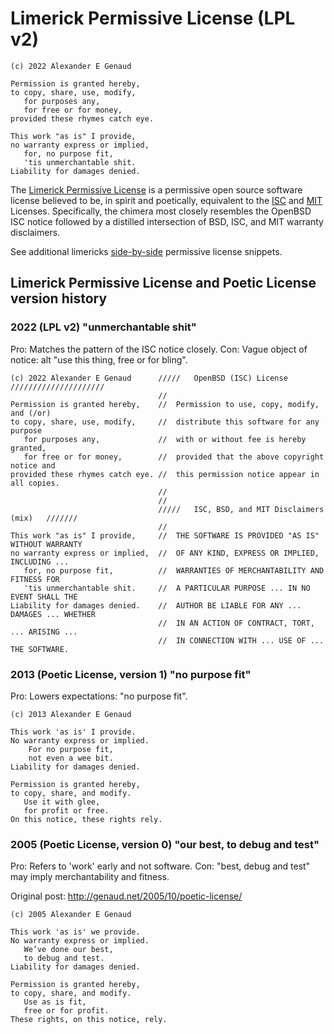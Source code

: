# Limerick Permissive License (LPL v2)



    (c) 2022 Alexander E Genaud

    Permission is granted hereby,
    to copy, share, use, modify,
       for purposes any,
       for free or for money,
    provided these rhymes catch eye.

    This work "as is" I provide,
    no warranty express or implied,
       for, no purpose fit,
       'tis unmerchantable shit.
    Liability for damages denied.



The [Limerick Permissive License](./LICENSE) is a permissive open source software license
believed to be, in spirit and poetically, equivalent to the
[ISC](./licenses/ISC_OpenBSD) and [MIT](./licenses/MIT0) Licenses.
Specifically, the chimera most closely resembles the OpenBSD ISC notice
followed by a distilled intersection of BSD, ISC, and MIT warranty disclaimers.

See additional limericks [side-by-side](./side-by-side.md) permissive license snippets.


## Limerick Permissive License and Poetic License version history

### 2022 (LPL v2) "unmerchantable shit"

Pro: Matches the pattern of the ISC notice closely.
Con: Vague object of notice: alt "use this thing, free or for bling".



    (c) 2022 Alexander E Genaud      /////   OpenBSD (ISC) License   /////////////////////
                                     //
    Permission is granted hereby,    //  Permission to use, copy, modify, and (/or)
    to copy, share, use, modify,     //  distribute this software for any purpose
       for purposes any,             //  with or without fee is hereby granted,
       for free or for money,        //  provided that the above copyright notice and
    provided these rhymes catch eye. //  this permission notice appear in all copies.
                                     //
                                     //
                                     /////   ISC, BSD, and MIT Disclaimers (mix)   ///////
                                     //
    This work "as is" I provide,     //  THE SOFTWARE IS PROVIDED "AS IS" WITHOUT WARRANTY
    no warranty express or implied,  //  OF ANY KIND, EXPRESS OR IMPLIED, INCLUDING ...
       for, no purpose fit,          //  WARRANTIES OF MERCHANTABILITY AND FITNESS FOR
       'tis unmerchantable shit.     //  A PARTICULAR PURPOSE ... IN NO EVENT SHALL THE
    Liability for damages denied.    //  AUTHOR BE LIABLE FOR ANY ... DAMAGES ... WHETHER
                                     //  IN AN ACTION OF CONTRACT, TORT, ... ARISING ...
                                     //  IN CONNECTION WITH ... USE OF ... THE SOFTWARE.



### 2013 (Poetic License, version 1) "no purpose fit"

Pro: Lowers expectations: "no purpose fit".



    (c) 2013 Alexander E Genaud

    This work 'as is' I provide.
    No warranty express or implied.
        For no purpose fit,
        not even a wee bit.
    Liability for damages denied.

    Permission is granted hereby,
    to copy, share, and modify.
       Use it with glee,
       for profit or free.
    On this notice, these rights rely.



### 2005 (Poetic License, version 0) "our best, to debug and test"

Pro: Refers to 'work' early and not software.
Con: "best, debug and test" may imply merchantability and fitness.

Original post: http://genaud.net/2005/10/poetic-license/



    (c) 2005 Alexander E Genaud

    This work 'as is' we provide.
    No warranty express or implied.
       We’ve done our best,
       to debug and test.
    Liability for damages denied.

    Permission is granted hereby,
    to copy, share, and modify.
       Use as is fit,
       free or for profit.
    These rights, on this notice, rely.

